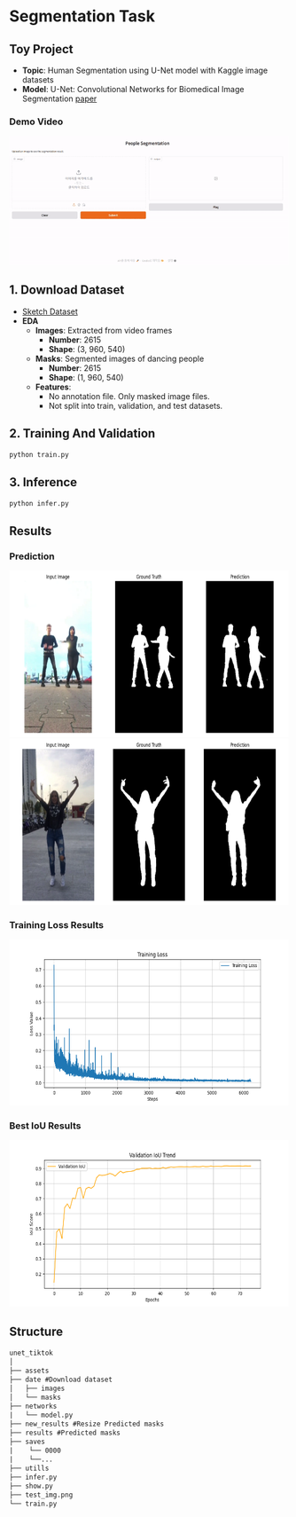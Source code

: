 # Segmentation Task

## Toy Project 
- **Topic**: Human Segmentation using U-Net model with Kaggle image datasets
- **Model**: U-Net: Convolutional Networks for Biomedical Image Segmentation [paper](https://arxiv.org/abs/1505.04597) 

### Demo Video
![Demo GIF](https://github.com/navi0728/Segmentation_Project/blob/main/unet_tiktok/assets/Demo.gif)

## 1. Download Dataset 
- [Sketch Dataset](https://www.kaggle.com/datasets/tapakah68/segmentation-full-body-tiktok-dancing-dataset/data)
- **EDA**  
  - **Images**: Extracted from video frames  
    - **Number**: 2615  
    - **Shape**: (3, 960, 540)  
  - **Masks**: Segmented images of dancing people  
    - **Number**: 2615  
    - **Shape**: (1, 960, 540)  
  - **Features**:  
    - No annotation file. Only masked image files.  
    - Not split into train, validation, and test datasets.

## 2. Training And Validation
```
python train.py
```

## 3. Inference
```
python infer.py
```

## Results  

### Prediction
<img src=https://github.com/navi0728/Segmentation_Project/blob/main/unet_tiktok/assets/output1.png width="750" height="300"/>

<img src=https://github.com/navi0728/Segmentation_Project/blob/main/unet_tiktok/assets/output2.png width="750" height="300"/>

### Training Loss Results
<img src=https://github.com/navi0728/Segmentation_Project/blob/main/unet_tiktok/assets/training_loss_trend.png width="700" height="300"/>

### Best IoU Results
<img src=https://github.com/navi0728/Segmentation_Project/blob/main/unet_tiktok/assets/validation_iou_trend.png width="700" height="300"/>



## Structure
```
unet_tiktok
│
├── assets
├── date #Download dataset
│   ├── images 
│   └── masks
├── networks
|   └── model.py
├── new_results #Resize Predicted masks
├── results #Predicted masks
├── saves
|    └── 0000
|    └──...
├── utills
├── infer.py
├── show.py
├── test_img.png
└── train.py
```
